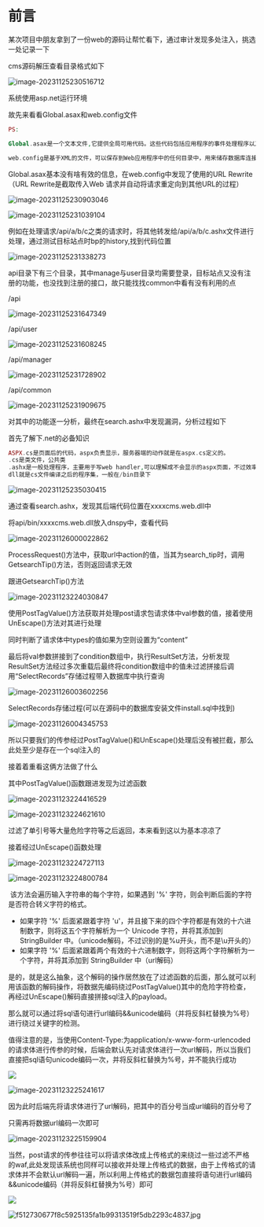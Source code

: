 前言
==

某次项目中朋友拿到了一份web的源码让帮忙看下，通过审计发现多处注入，挑选一处记录一下

cms源码解压查看目录格式如下

![image-20231125230516712](https://shs3.b.qianxin.com/butian_public/f8579046dcba0ad8b2de4a44ddd3d7af15c9a4d690dde.jpg)

系统使用asp.net运行环境

故先来看看Global.asax和web.config文件

```php
PS:

Global.asax是一个文本文件,它提供全局可用代码。这些代码包括应用程序的事件处理程序以及会话事件、方法和静态变量。通常ASP.NET的全局过滤代码就是在这里面。

web.config是基于XML的文件，可以保存到Web应用程序中的任何目录中，用来储存数据库连接字符、身份安全验证等
```

Global.asax基本没有啥有效的信息，在web.config中发现了使用的URL Rewrite（URL Rewrite是截取传入Web 请求并自动将请求重定向到其他URL的过程）

![image-20231125230903046](https://shs3.b.qianxin.com/butian_public/f600548a0595e66603dc0773a5cd5989e1cb5c8fb4abe.jpg)

![image-20231125231039104](https://shs3.b.qianxin.com/butian_public/f502785514e22fa8a98a40415de41be7a35c2465d2475.jpg)

例如在处理请求/api/a/b/c之类的请求时，将其他转发给/api/a/b/c.ashx文件进行处理，通过测试目标站点时bp的history,找到代码位置

![image-20231125231338273](https://shs3.b.qianxin.com/butian_public/f569673e4f066fc7d84cece3a7f03f3ec868f371d7d34.jpg)

api目录下有三个目录，其中manage与user目录均需要登录，目标站点又没有注册的功能，也没找到注册的接口，故只能找找common中看有没有利用的点

/api

![image-20231125231647349](https://shs3.b.qianxin.com/butian_public/f762803789e148205e1718618fc0654a63101b5016d62.jpg)

/api/user

![image-20231125231608245](https://shs3.b.qianxin.com/butian_public/f18530425ab4df272eecb5abb3d5d550bee099587323a.jpg)

/api/manager

![image-20231125231728902](https://shs3.b.qianxin.com/butian_public/f8966396f31a113c4c18cf3d70a51d10ae5924503746a.jpg)

/api/common

![image-20231125231909675](https://shs3.b.qianxin.com/butian_public/f1245090c7f7963b374b8ba64916d280a6bee7791f3b6.jpg)

对其中的功能逐一分析，最终在search.ashx中发现漏洞，分析过程如下

首先了解下.net的必备知识

```php
ASPX.cs是页面后的代码，aspx负责显示，服务器端的动作就是在aspx.cs定义的。
.cs是类文件，公共类
.ashx是一般处理程序，主要用于写web handler,可以理解成不会显示的aspx页面，不过效率更高
dll就是cs文件编译之后的程序集，一般在/bin目录下
```

![image-20231125235030415](https://shs3.b.qianxin.com/butian_public/f357478146b247add444b90eb4708fdf2ab0dfb05d177.jpg)

通过查看search.ashx，发现其后端代码位置在xxxxcms.web.dll中

将api/bin/xxxxcms.web.dll放入dnspy中，查看代码

![image-20231126000022862](https://shs3.b.qianxin.com/butian_public/f797539a4eb2dea21897c1cdffe1da30498311e19f86d.jpg)

ProcessRequest()方法中，获取url中action的值，当其为search\_tip时，调用GetsearchTip()方法，否则返回请求无效

跟进GetsearchTip()方法

![image-20231123224030847](https://shs3.b.qianxin.com/butian_public/f65318564b439be812254ce648f294a9707e87bf1b126.jpg)

使用PostTagValue()方法获取并处理post请求包请求体中val参数的值，接着使用UnEscape()方法对其进行处理

同时判断了请求体中types的值如果为空则设置为“content”

最后将val参数拼接到了condition数组中，执行ResultSet方法，分析发现ResultSet方法经过多次重载后最终将condition数组中的值未过滤拼接后调用“SelectRecords”存储过程带入数据库中执行查询

![image-20231126003602256](https://shs3.b.qianxin.com/butian_public/f9130616608aa88e34f413129518379452ecad2603fe6.jpg)

SelectRecords存储过程(可以在源码中的数据库安装文件install.sql中找到)

![image-20231126004345753](https://shs3.b.qianxin.com/butian_public/f5979002c5e6611c9720330736df67377b71792bcc6d7.jpg)

所以只要我们的传参经过PostTagValue()和UnEscape()处理后没有被拦截，那么此处至少是存在一个sql注入的

接着着重看这俩方法做了什么

其中PostTagValue()函数跟进发现为过滤函数

![image-20231123224416529](https://shs3.b.qianxin.com/butian_public/f8680856d7eb53527b9501bf815afffbf9e981afc7a44.jpg)

![image-20231123224621610](https://shs3.b.qianxin.com/butian_public/f93705765c21aae680fe1991c364ccffbd33d05891ca0.jpg)

过滤了单引号等大量危险字符等之后返回，本来看到这以为基本凉凉了

接着经过UnEscape()函数处理

![image-20231123224727113](https://shs3.b.qianxin.com/butian_public/f24514439b18b4a58507993a48f9e6fc10e0f36546ca8.jpg)

![image-20231123224800784](https://shs3.b.qianxin.com/butian_public/f171722c5ed4bf047ceda02bda12db2835af62dcd9f4c.jpg)

​ 该方法会遍历输入字符串的每个字符，如果遇到 '%' 字符，则会判断后面的字符是否符合转义字符的格式。

- 如果字符 '%' 后面紧跟着字符 'u'，并且接下来的四个字符都是有效的十六进制数字，则将这五个字符解析为一个 Unicode 字符，并将其添加到 StringBuilder 中。（unicode解码，不过识别的是%u开头，而不是\\u开头的）
- 如果字符 '%' 后面紧跟着两个有效的十六进制数字，则将这两个字符解析为一个字符，并将其添加到 StringBuilder 中（url解码）

​ 是的，就是这么抽象，这个解码的操作居然放在了过滤函数的后面，那么就可以利用该函数的解码操作，将数据先编码绕过PostTagValue()其中的危险字符检查，再经过UnEscape()解码直接拼接sql注入的payload。

​ 那么就可以通过将sql语句进行url编码&amp;&amp;unicode编码（并将反斜杠替换为%号）进行绕过关键字的检测。

​ 值得注意的是，当使用Content-Type:为application/x-www-form-urlencoded的请求体进行传参的时候，后端会默认先对请求体进行一次url解码，所以当我们直接把sql语句unicode编码一次，并将反斜杠替换为%号，并不能执行成功

![](https://shs3.b.qianxin.com/butian_public/f669787720d1e96da6c2edde46c646715801a28a9b0cd.jpg)

![image-20231123225241617](https://shs3.b.qianxin.com/butian_public/f8680137a76af216b0b9d994482513b5a4ee2cbac5729.jpg)

因为此时后端先将请求体进行了url解码，把其中的百分号当成url编码的百分号了

只需再将数据url编码一次即可

![image-20231123225159904](https://shs3.b.qianxin.com/butian_public/f846918a004fa7f601ec1996160c3d7b1610794c2952a.jpg)

当然，post请求的传参往往可以将请求体改成上传格式的来绕过一些过滤不严格的waf,此处发现该系统也同样可以接收并处理上传格式的数据，由于上传格式的请求体并不会默认url解码一遍，所以利用上传格式的数据包直接将语句进行url编码&amp;&amp;unicode编码（并将反斜杠替换为%号）即可

![](https://shs3.b.qianxin.com/butian_public/f3579400b3ca8f496a32cbc25585ef25a37cf2743d53e.jpg)

![f512730677f8c5925135fa1b99313519f5db2293c4837.jpg](https://shs3.b.qianxin.com/attack_forum/2023/12/attach-666c900ad3aff56065e6584b3bbb2590ce1adcfe.jpg)